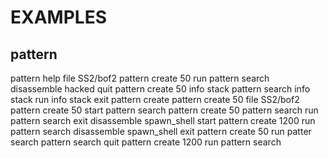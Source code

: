 # EXAMPLES

## pattern
pattern help
file SS2/bof2
pattern create 50
run
pattern search	
disassemble hacked
quit
pattern create 50
info stack
pattern search
info stack 
run
info stack
exit
pattern create
pattern create 50
file SS2/bof2
pattern create 50
start
pattern search
pattern create 50
pattern search
run
pattern search
exit
disassemble spawn_shell
start
pattern create 1200
run
pattern search
disassemble spawn_shell
exit
pattern create 50
run
patter search
pattern search
quit
pattern create 1200
run
pattern search
